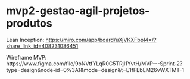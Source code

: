 # mvp2-gestao-agil-projetos-produtos

Lean Inception: https://miro.com/app/board/uXjVKXFbpI4=/?share_link_id=408231086451
<p>Wireframe MVP: https://www.figma.com/file/9oNVtfYLqR0C5TRjI1YvtH/MVP---Sprint-2?type=design&node-id=0%3A1&mode=design&t=E1fFEbEM26vWXTMT-1</p>
